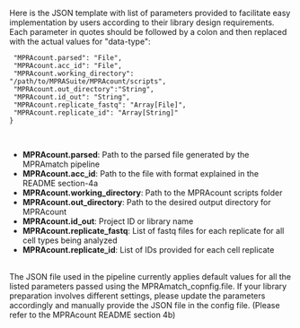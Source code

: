 Here is the JSON template with list of parameters provided to facilitate easy implementation by users according to their library design requirements. Each parameter in quotes should be followed by a colon and then replaced with the actual values for "data-type":

 ``` {
  "MPRAcount.parsed": "File",
  "MPRAcount.acc_id": "File", 
  "MPRAcount.working_directory": "/path/to/MPRASuite/MPRAcount/scripts", 
  "MPRAcount.out_directory":"String", 
  "MPRAcount.id_out": "String", 
  "MPRAcount.replicate_fastq": "Array[File]", 
  "MPRAcount.replicate_id": "Array[String]" 
}
```
<br>

* **MPRAcount.parsed**: Path to the parsed file generated by the MPRAmatch pipeline
* **MPRAcount.acc_id**: Path to the file with format explained in the README section-4a
* **MPRAcount.working_directory**: Path to the MPRAcount scripts folder
* **MPRAcount.out_directory**: Path to the desired output directory for MPRAcount
* **MPRAcount.id_out**: Project ID or library name
* **MPRAcount.replicate_fastq**: List of fastq files for each replicate for all cell types being analyzed
* **MPRAcount.replicate_id**: List of IDs provided for each cell replicate
<br>
The JSON file used in the pipeline currently applies default values for all the listed parameters passed using the MPRAmatch_copnfig.file. If your library preparation involves different settings, please update the parameters accordingly and manually provide the JSON file in the config file. (Please refer to the MPRAcount README section 4b)
